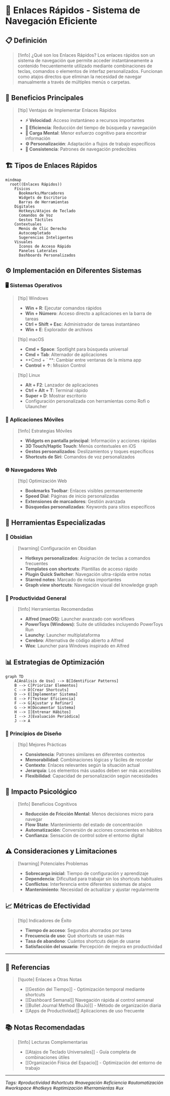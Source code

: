# 🔗 Enlaces Rápidos - Sistema de Navegación Eficiente

## 📋 Definición

> [!info] ¿Qué son los Enlaces Rápidos? Los enlaces rápidos son un sistema de navegación que permite acceder instantáneamente a contenido frecuentemente utilizado mediante combinaciones de teclas, comandos o elementos de interfaz personalizados. Funcionan como atajos directos que eliminan la necesidad de navegar manualmente a través de múltiples menús o carpetas.

## 🎯 Beneficios Principales

> [!tip] Ventajas de Implementar Enlaces Rápidos
> 
> - **⚡ Velocidad**: Acceso instantáneo a recursos importantes
> - **🎯 Eficiencia**: Reducción del tiempo de búsqueda y navegación
> - **🧠 Carga Mental**: Menor esfuerzo cognitivo para encontrar información
> - **⚙️ Personalización**: Adaptación a flujos de trabajo específicos
> - **🔄 Consistencia**: Patrones de navegación predecibles

## 🏗️ Tipos de Enlaces Rápidos

```mermaid
mindmap
  root((Enlaces Rápidos))
    Físicos
      Bookmarks/Marcadores
      Widgets de Escritorio
      Barras de Herramientas
    Digitales
      Hotkeys/Atajos de Teclado
      Comandos de Voz
      Gestos Táctiles
    Contextuales
      Menús de Clic Derecho
      Autocompletado
      Sugerencias Inteligentes
    Visuales
      Iconos de Acceso Rápido
      Paneles Laterales
      Dashboards Personalizados
```

## ⚙️ Implementación en Diferentes Sistemas

### 🖥️ Sistemas Operativos

> [!tip] Windows
> 
> - **Win + R**: Ejecutar comandos rápidos
> - **Win + Número**: Acceso directo a aplicaciones en la barra de tareas
> - **Ctrl + Shift + Esc**: Administrador de tareas instantáneo
> - **Win + E**: Explorador de archivos

> [!tip] macOS
> 
> - **Cmd + Space**: Spotlight para búsqueda universal
> - **Cmd + Tab**: Alternador de aplicaciones
> - **Cmd + ` **: Cambiar entre ventanas de la misma app
> - **Control + ↑**: Mission Control

> [!tip] Linux
> 
> - **Alt + F2**: Lanzador de aplicaciones
> - **Ctrl + Alt + T**: Terminal rápido
> - **Super + D**: Mostrar escritorio
> - Configuración personalizada con herramientas como Rofi o Ulauncher

### 📱 Aplicaciones Móviles

> [!info] Estrategias Móviles
> 
> - **Widgets en pantalla principal**: Información y acciones rápidas
> - **3D Touch/Haptic Touch**: Menús contextuales en iOS
> - **Gestos personalizados**: Deslizamientos y toques específicos
> - **Shortcuts de Siri**: Comandos de voz personalizados

### 🌐 Navegadores Web

> [!tip] Optimización Web
> 
> - **Bookmarks Toolbar**: Enlaces visibles permanentemente
> - **Speed Dial**: Páginas de inicio personalizadas
> - **Extensiones de marcadores**: Gestión avanzada
> - **Búsquedas personalizadas**: Keywords para sitios específicos

## 🔧 Herramientas Especializadas

### 📝 Obsidian

> [!warning] Configuración en Obsidian
> 
> - **Hotkeys personalizados**: Asignación de teclas a comandos frecuentes
> - **Templates con shortcuts**: Plantillas de acceso rápido
> - **Plugin Quick Switcher**: Navegación ultra-rápida entre notas
> - **Starred notes**: Marcado de notas importantes
> - **Graph view shortcuts**: Navegación visual del knowledge graph

### 💼 Productividad General

> [!info] Herramientas Recomendadas
> 
> - **Alfred (macOS)**: Launcher avanzado con workflows
> - **PowerToys (Windows)**: Suite de utilidades incluyendo PowerToys Run
> - **Launchy**: Launcher multiplataforma
> - **Cerebro**: Alternativa de código abierto a Alfred
> - **Wox**: Launcher para Windows inspirado en Alfred

## 📊 Estrategias de Optimización

```mermaid
graph TD
    A[Análisis de Uso] --> B[Identificar Patterns]
    B --> C[Priorizar Elementos]
    C --> D[Crear Shortcuts]
    D --> E[Implementar Sistema]
    E --> F[Testear Eficiencia]
    F --> G[Ajustar y Refinar]
    G --> H[Documentar Sistema]
    H --> I[Entrenar Hábitos]
    I --> J[Evaluación Periódica]
    J --> A
```

### 🎯 Principios de Diseño

> [!tip] Mejores Prácticas
> 
> - **Consistencia**: Patrones similares en diferentes contextos
> - **Memorabilidad**: Combinaciones lógicas y fáciles de recordar
> - **Contexto**: Enlaces relevantes según la situación actual
> - **Jerarquía**: Los elementos más usados deben ser más accesibles
> - **Flexibilidad**: Capacidad de personalización según necesidades

## 🧠 Impacto Psicológico

> [!info] Beneficios Cognitivos
> 
> - **Reducción de Fricción Mental**: Menos decisiones micro para navegar
> - **Flow State**: Mantenimiento del estado de concentración
> - **Automatización**: Conversión de acciones conscientes en hábitos
> - **Confianza**: Sensación de control sobre el entorno digital

## ⚠️ Consideraciones y Limitaciones

> [!warning] Potenciales Problemas
> 
> - **Sobrecarga inicial**: Tiempo de configuración y aprendizaje
> - **Dependencia**: Dificultad para trabajar sin los shortcuts habituales
> - **Conflictos**: Interferencia entre diferentes sistemas de atajos
> - **Mantenimiento**: Necesidad de actualizar y ajustar regularmente

## 📈 Métricas de Efectividad

> [!tip] Indicadores de Éxito
> 
> - **Tiempo de acceso**: Segundos ahorrados por tarea
> - **Frecuencia de uso**: Qué shortcuts se usan más
> - **Tasa de abandono**: Cuántos shortcuts dejan de usarse
> - **Satisfacción del usuario**: Percepción de mejora en productividad

---

## 📎 Referencias

> [!quote] Enlaces a Otras Notas
> 
> - [[Gestión del Tiempo]] - Optimización temporal mediante shortcuts
> - [[Dashboard Semanal]] Navegación rápida al control semanal
> - [[Bullet Journal Method (BuJo)]] - Método de organización diaria
> - [[Apps de Productividad]] Aplicaciones de uso frecuente 

## 📚 Notas Recomendadas

> [!info] Lecturas Complementarias
> 
> - [[Atajos de Teclado Universales]] - Guía completa de combinaciones útiles
> - [[Organización Física del Espacio]] - Optimización del entorno de trabajo


---

_Tags: #productividad #shortcuts #navegación #eficiencia #automatización #workspace #hotkeys #optimización #herramientas #ux_